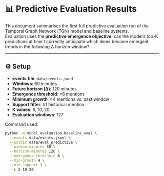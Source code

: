# 📊 Predictive Evaluation Results

This document summarises the first full predictive evaluation run of the Temporal Graph Network (TGN) model and baseline systems.  
Evaluation uses the **predictive emergence objective**: can the model’s top-K predictions at time *t* correctly anticipate which items become emergent trends in the following Δ horizon window?

---

## ⚙️ Setup

- **Events file**: `data/events.jsonl`
- **Windows**: 60 minutes
- **Future horizon (Δ)**: 120 minutes
- **Emergence threshold**: ≥8 mentions
- **Minimum growth**: ≥4 mentions vs. past window
- **Support filter**: ≥1 historical mention
- **K values**: 5, 10, 20
- **Evaluation windows**: 127

Command used:

```bash
python -m model.evaluation.baseline_eval \
  --events data/events.jsonl \
  --outdir data/eval_predictive \
  --window-minutes 60 \
  --horizon-minutes 120 \
  --emergence-threshold 8 \
  --min-growth 4 \
  --min-support 1 \
  --k 5 10 20
```
